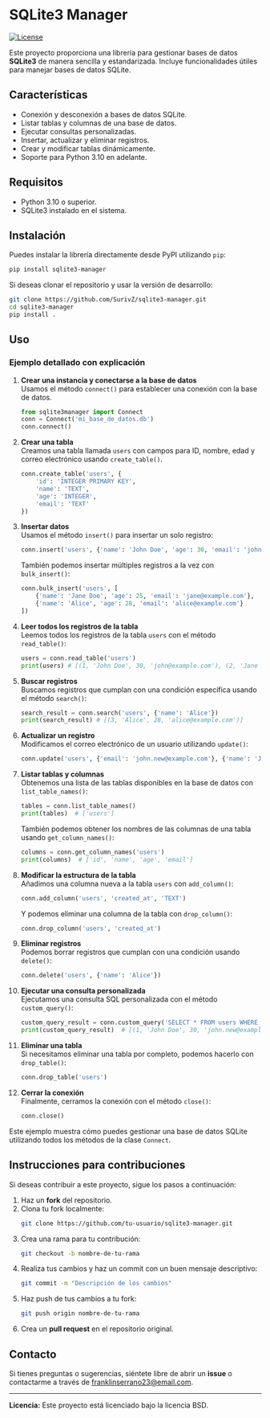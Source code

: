 
# SQLite3 Manager

[![License](https://img.shields.io/badge/license-BSD-blue.svg)](LICENSE)

Este proyecto proporciona una librería para gestionar bases de datos **SQLite3** de manera sencilla y estandarizada. Incluye funcionalidades útiles para manejar bases de datos SQLite.

## Características

- Conexión y desconexión a bases de datos SQLite.
- Listar tablas y columnas de una base de datos.
- Ejecutar consultas personalizadas.
- Insertar, actualizar y eliminar registros.
- Crear y modificar tablas dinámicamente.
- Soporte para Python 3.10 en adelante.

## Requisitos

- Python 3.10 o superior.
- SQLite3 instalado en el sistema.

## Instalación

Puedes instalar la librería directamente desde PyPI utilizando `pip`:

```bash
pip install sqlite3-manager
```

Si deseas clonar el repositorio y usar la versión de desarrollo:

```bash
git clone https://github.com/SurivZ/sqlite3-manager.git
cd sqlite3-manager
pip install .
```

## Uso

### Ejemplo detallado con explicación

1. **Crear una instancia y conectarse a la base de datos**  
   Usamos el método `connect()` para establecer una conexión con la base de datos.

   ```python
   from sqlite3manager import Connect
   conn = Connect('mi_base_de_datos.db')
   conn.connect()
   ```

2. **Crear una tabla**  
   Creamos una tabla llamada `users` con campos para ID, nombre, edad y correo electrónico usando `create_table()`.

   ```python
   conn.create_table('users', {
       'id': 'INTEGER PRIMARY KEY',
       'name': 'TEXT',
       'age': 'INTEGER',
       'email': 'TEXT'
   })
   ```

3. **Insertar datos**  
   Usamos el método `insert()` para insertar un solo registro:

   ```python
   conn.insert('users', {'name': 'John Doe', 'age': 30, 'email': 'john@example.com'})
   ```

   También podemos insertar múltiples registros a la vez con `bulk_insert()`:

   ```python
   conn.bulk_insert('users', [
       {'name': 'Jane Doe', 'age': 25, 'email': 'jane@example.com'},
       {'name': 'Alice', 'age': 28, 'email': 'alice@example.com'}
   ])
   ```

4. **Leer todos los registros de la tabla**  
   Leemos todos los registros de la tabla `users` con el método `read_table()`:

   ```python
   users = conn.read_table('users')
   print(users) # [(1, 'John Doe', 30, 'john@example.com'), (2, 'Jane Doe', 25, 'jane@example.com'), (3, 'Alice', 28, 'alice@example.com')]
   ```

5. **Buscar registros**  
   Buscamos registros que cumplan con una condición específica usando el método `search()`:

   ```python
   search_result = conn.search('users', {'name': 'Alice'})
   print(search_result) # [(3, 'Alice', 28, 'alice@example.com')]
   ```

6. **Actualizar un registro**  
   Modificamos el correo electrónico de un usuario utilizando `update()`:

   ```python
   conn.update('users', {'email': 'john.new@example.com'}, {'name': 'John Doe'})
   ```

7. **Listar tablas y columnas**  
   Obtenemos una lista de las tablas disponibles en la base de datos con `list_table_names()`:

   ```python
   tables = conn.list_table_names()
   print(tables)  # ['users']
   ```

   También podemos obtener los nombres de las columnas de una tabla usando `get_column_names()`:

   ```python
   columns = conn.get_column_names('users')
   print(columns)  # ['id', 'name', 'age', 'email']
   ```

8. **Modificar la estructura de la tabla**  
   Añadimos una columna nueva a la tabla `users` con `add_column()`:

   ```python
   conn.add_column('users', 'created_at', 'TEXT')
   ```

   Y podemos eliminar una columna de la tabla con `drop_column()`:

   ```python
   conn.drop_column('users', 'created_at')
   ```

9. **Eliminar registros**  
   Podemos borrar registros que cumplan con una condición usando `delete()`:

   ```python
   conn.delete('users', {'name': 'Alice'})
   ```

10. **Ejecutar una consulta personalizada**  
    Ejecutamos una consulta SQL personalizada con el método `custom_query()`:

    ```python
    custom_query_result = conn.custom_query('SELECT * FROM users WHERE age > 25')
    print(custom_query_result)  # [(1, 'John Doe', 30, 'john.new@example.com')]
    ```

11. **Eliminar una tabla**  
    Si necesitamos eliminar una tabla por completo, podemos hacerlo con `drop_table()`:

    ```python
    conn.drop_table('users')
    ```

12. **Cerrar la conexión**  
    Finalmente, cerramos la conexión con el método `close()`:

    ```python
    conn.close()
    ```

Este ejemplo muestra cómo puedes gestionar una base de datos SQLite utilizando todos los métodos de la clase `Connect`.

## Instrucciones para contribuciones

Si deseas contribuir a este proyecto, sigue los pasos a continuación:

1. Haz un **fork** del repositorio.
2. Clona tu fork localmente:
   ```bash
   git clone https://github.com/tu-usuario/sqlite3-manager.git
   ```
3. Crea una rama para tu contribución:
   ```bash
   git checkout -b nombre-de-tu-rama
   ```
4. Realiza tus cambios y haz un commit con un buen mensaje descriptivo:
   ```bash
   git commit -m "Descripción de los cambios"
   ```
5. Haz push de tus cambios a tu fork:
   ```bash
   git push origin nombre-de-tu-rama
   ```
6. Crea un **pull request** en el repositorio original.

## Contacto

Si tienes preguntas o sugerencias, siéntete libre de abrir un **issue** o contactarme a través de [franklinserrano23@email.com](mailto:franklinserrano23@email.com).

---

**Licencia:** Este proyecto está licenciado bajo la licencia BSD.